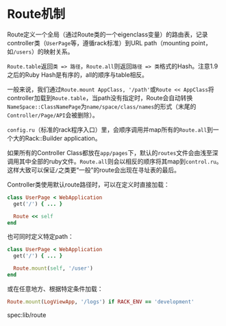 # Route机制

Route定义一个全局（通过Route类的一个eigenclass变量）的路由表，记录controller类（`UserPage`等，遵循rack标准）到URL path（mounting point，如`/users`）的映射关系。

`Route.table`返回`类 => 路径`，`Route.all`则返回`路径 => 类`格式的Hash。注意1.9之后的Ruby Hash是有序的，all的顺序与table相反。

一般来说，我们通过`Route.mount AppClass, '/path'`或`Route << AppClass`将controller加载到`Route.table`，当path没有指定时，Route会自动转换`NameSpace::ClassNamePage`为`name/space/class/names`的形式（末尾的`Controller/Page/API`会被删除）。

`config.ru`（标准的rack程序入口）里，会顺序调用并map所有的`Route.all`到一个大的Rack::Builder application。

如果所有的Controller Class都放在`app/pages`下，默认的`routes`文件会由浅至深调用其中全部的ruby文件。`Route.all`则会以相反的顺序将其map到`control.ru`。这样大致可以保证`/`之类更“一般”的route会出现在寻址表的最后。

Controller类使用默认route路径时，可以在定义时直接加载：

~~~~~~~~~~~~~~~~~~~~ruby
class UserPage < WebApplication
  get('/') { ... }

  Route << self
end
~~~~~~~~~~~~~~~~~~~~~~~

也可同时定义特定path：

~~~~~~~~~~~~~~ruby
class UserPage < WebApplication
  get('/') { ... }

  Route.mount(self, '/user')
end
~~~~~~~~~~~~~~~~~~~~~~~

或在任意地方、根据特定条件加载：

~~~~~~~~~~~~~~~~~~~ruby
Route.mount(LogViewApp, '/logs') if RACK_ENV == 'development'
~~~~~~~~~~~~~~~~~~~~~~~

spec:lib/route
